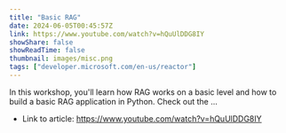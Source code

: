 ```yaml
---
title: "Basic RAG"
date: 2024-06-05T00:45:57Z
link: https://www.youtube.com/watch?v=hQuUlDDG8IY
showShare: false
showReadTime: false
thumbnail: images/misc.png
tags: ["developer.microsoft.com/en-us/reactor"]
---
```

In this workshop, you'll learn how RAG works on a basic level and how to build a basic RAG application in Python. Check out the ...

- Link to article: https://www.youtube.com/watch?v=hQuUlDDG8IY